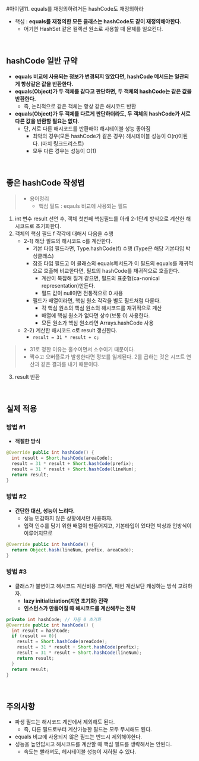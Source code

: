 #아이템11. equals를 재정의하려거든 hashCode도 재정의하라

- 핵심 : __equals를 재정의한 모든 클래스는 hashCode도 같이 재정의해야한다.__
  - 어기면 HashSet 같은 컬렉션 원소로 사용할 때 문제를 일으킨다.

<br/>

## hashCode 일반 규약

- __equals 비교에 사용되는 정보가 변경되지 않았다면, hashCode 메서드는 일관되게 항상같은 값을 반환한다.__
- __equals(Object)가 두 객체를 같다고 판단하면, 두 객체의 hashCode는 같은 값을 반환한다.__
  - 즉, 논리적으로 같은 객체는 항상 같은 해시코드 반환
- __equals(Object)가 두 객체를 다르게 판단하더라도, 두 객체의 hashCode가 서로 다른 값을 반환할 필요는 없다.__
    - 단, 서로 다른 해시코드를 반환해야 해시테이블 성능 좋아짐
      - 최악의 경우(모든 hashCode가 같은 경우) 헤시테이블 성능이 O(n)이된다. (마치 링크드리스트)
      - 모두 다른 경우는 성능이 O(1)

<br/>

## 좋은 hashCode 작성법

> - 용어정리  
>   - 핵심 필드 : eqauls 비교에 사용되는 필드

1. int 변수 result 선언 후, 객체 첫번째 핵심필드를 아래 2-1단계 방식으로 계산한 해시코드로 초기화한다.
2. 객체의 핵심 필드 f 각각에 대해서 다음을 수행
    - 2-1) 해당 필드의 해시코드 c를 계산한다.
      - 기본 타입 필드라면, Type.hashCode(f) 수행 (Type은 해당 기본타입 박싱클래스)
      - 참조 타입 필드고 이 클래스의 equals메서드가 이 필드의 equals를 재귀적으로 호출해 비교한다면, 필드의 hashCode를 재귀적으로 호출한다.
        - 계산이 복잡해 질거 같으면, 필드의 표준형(ca-nonical representation)만든다.
        - 필드 값이 null이면 전통적으로 0 사용
      - 필드가 배열이라면, 핵심 원소 각각을 별도 필드처럼 다룬다.
        - 각 핵심 원소의 핵심 원소의 해시코드를 재귀적으로 계산
        - 배열에 핵심 원소가 없다면 상수(보통 0) 사용한다.
        - 모든 원소가 핵심 원소라면 Arrays.hashCode 사용
    - 2-2) 계산한 해시코드 c로 result 갱신한다.
      - ```result = 31 * result + c;```
> - 31로 정한 이유는 홀수이면서 소수이기 때문이다.
> - 짝수고 오버플로가 발생한다면 정보를 잃게된다. 2를 곱하는 것은 시프트 연산과 같은 결과를 내기 때문이다.   

3. result 반환



<br/>

## 실제 적용
### 방법 #1
- __적절한 방식__
```java
@Override public int hashCode() {
  int result = Short.hashCode(areaCode);
  result = 31 * result + Short.hashCode(prefix);
  result = 31 * result + Short.hashCode(lineNum);
  return result;
}
```

### 방법 #2
  - __간단한 대신, 성능이 느리다.__
    - 성능 민감하지 않은 상황에서만 사용하자.
    - 입력 인수를 담기 위한 배열이 만들어지고, 기본타입이 있다면 박싱과 언방식이 이루어지므로
```java
@Override public int hashCode() {
  return Object.hash(lineNum, prefix, areaCode);
}
```

### 방법 #3
  - 클래스가 불변이고 해시코드 계산비용 크다면, 매번 계산보단 캐싱하는 방식 고려하자.
    - __lazy initializiation(지연 초기화) 전략__
    - __인스턴스가 만들어질 때 해시코드를 계산해두는 전략__
```java
private int hashCode; // 자동 0 초기화
@Override public int hashCode() {
  int result = hashCode;
  if (result == 0){
    result = Short.hashCode(areaCode);
    result = 31 * result + Short.hashCode(prefix);
    result = 31 * result + Short.hashCode(lineNum);
    return result;
  }
  return result;
}
```

<br/>

## 주의사항
  - 파생 필드는 해시코드 계산에서 제외해도 된다.
    - 즉, 다른 필드로부터 계산가능한 필드는 모두 무시해도 된다.
  - equals 비교에 사용되지 않은 필드는 반드시 제외해야한다.
  - 성능을 높인답시고 해시코드를 계산할 때 핵심 필드를 생략해서는 안된다.
    - 속도는 빨라져도, 헤시테이블 성능이 저하될 수 있다.
